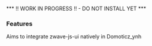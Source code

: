 *** !! WORK IN PROGRESS !! - DO NOT INSTALL YET ***

### Features

Aims to integrate zwave-js-ui natively in Domoticz_ynh